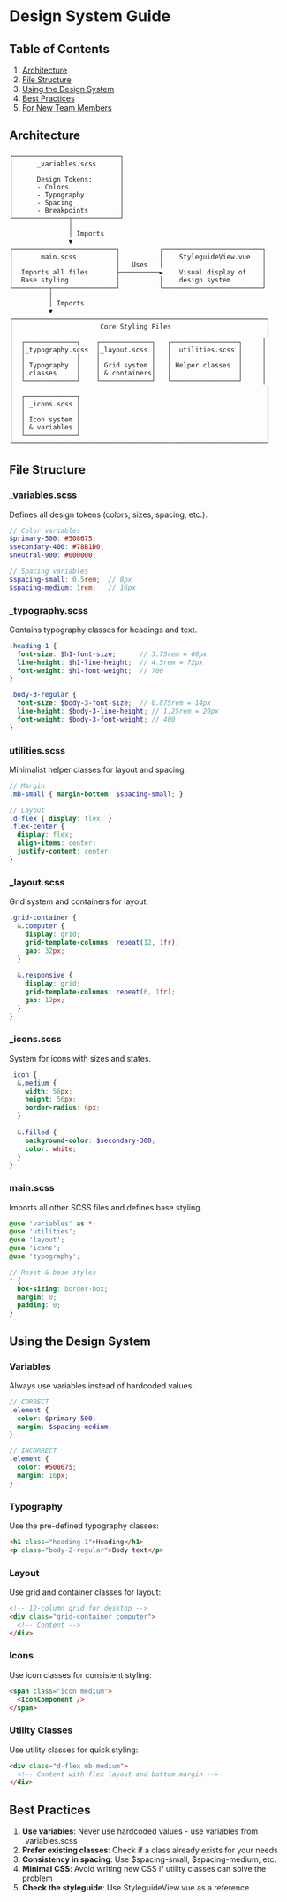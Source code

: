 # Design System Guide

## Table of Contents
1. [Architecture](#architecture)
2. [File Structure](#file-structure)
3. [Using the Design System](#using-the-design-system)
4. [Best Practices](#best-practices)
5. [For New Team Members](#for-new-team-members)

## Architecture

```
┌───────────────────────────┐
│      _variables.scss      │
│                           │
│      Design Tokens:       │
│      - Colors             │
│      - Typography         │
│      - Spacing            │
│      - Breakpoints        │
└──────────────┬────────────┘
               │
               │ Imports
               ▼
┌──────────────────────────┐          ┌─────────────────────────┐
│       main.scss          │          │    StyleguideView.vue   │
│                          │   Uses   │                         │
│  Imports all files       ├──────────►    Visual display of    │
│  Base styling            │          │    design system        │
└─────────┬────────────────┘          └─────────────────────────┘
          │
          │ Imports
          ▼
┌────────────────────────────────────────────────────────────────┐
│                      Core Styling Files                        │
│                                                                │
│  ┌─────────────┐    ┌─────────────┐   ┌─────────────────┐     │
│  │_typography.scss  │_layout.scss │   │  utilities.scss │     │
│  │             │    │             │   │                 │     │
│  │ Typography  │    │ Grid system │   │ Helper classes  │     │
│  │ classes     │    │ & containers│   │                 │     │
│  └─────────────┘    └─────────────┘   └─────────────────┘     │
│                                                                │
│  ┌─────────────┐                                               │
│  │ _icons.scss │                                               │
│  │             │                                               │
│  │ Icon system │                                               │
│  │ & variables │                                               │
│  └─────────────┘                                               │
└────────────────────────────────────────────────────────────────┘
```

## File Structure

### _variables.scss
Defines all design tokens (colors, sizes, spacing, etc.).

```scss
// Color variables
$primary-500: #508675;
$secondary-400: #78B1D0;
$neutral-900: #000000;

// Spacing variables
$spacing-small: 0.5rem;  // 8px
$spacing-medium: 1rem;   // 16px
```

### _typography.scss
Contains typography classes for headings and text.

```scss
.heading-1 {
  font-size: $h1-font-size;      // 3.75rem = 60px
  line-height: $h1-line-height;  // 4.5rem = 72px
  font-weight: $h1-font-weight;  // 700
}

.body-3-regular {
  font-size: $body-3-font-size;  // 0.875rem = 14px
  line-height: $body-3-line-height; // 1.25rem = 20px
  font-weight: $body-3-font-weight; // 400
}
```

### utilities.scss
Minimalist helper classes for layout and spacing.

```scss
// Margin
.mb-small { margin-bottom: $spacing-small; }

// Layout
.d-flex { display: flex; }
.flex-center {
  display: flex;
  align-items: center;
  justify-content: center;
}
```

### _layout.scss
Grid system and containers for layout.

```scss
.grid-container {
  &.computer {
    display: grid;
    grid-template-columns: repeat(12, 1fr);
    gap: 32px;
  }
  
  &.responsive {
    display: grid;
    grid-template-columns: repeat(6, 1fr);
    gap: 12px;
  }
}
```

### _icons.scss
System for icons with sizes and states.

```scss
.icon {
  &.medium {
    width: 56px;
    height: 56px;
    border-radius: 6px;
  }
  
  &.filled {
    background-color: $secondary-300;
    color: white;
  }
}
```

### main.scss
Imports all other SCSS files and defines base styling.

```scss
@use 'variables' as *;
@use 'utilities';
@use 'layout';
@use 'icons';
@use 'typography';

// Reset & base styles
* {
  box-sizing: border-box;
  margin: 0;
  padding: 0;
}
```

## Using the Design System

### Variables
Always use variables instead of hardcoded values:

```scss
// CORRECT
.element {
  color: $primary-500;
  margin: $spacing-medium;
}

// INCORRECT
.element {
  color: #508675;
  margin: 16px;
}
```

### Typography
Use the pre-defined typography classes:

```html
<h1 class="heading-1">Heading</h1>
<p class="body-2-regular">Body text</p>
```

### Layout
Use grid and container classes for layout:

```html
<!-- 12-column grid for desktop -->
<div class="grid-container computer">
  <!-- Content -->
</div>
```

### Icons
Use icon classes for consistent styling:

```html
<span class="icon medium">
  <IconComponent />
</span>
```

### Utility Classes
Use utility classes for quick styling:

```html
<div class="d-flex mb-medium">
  <!-- Content with flex layout and bottom margin -->
</div>
```

## Best Practices

1. **Use variables**: Never use hardcoded values - use variables from _variables.scss
2. **Prefer existing classes**: Check if a class already exists for your needs
3. **Consistency in spacing**: Use $spacing-small, $spacing-medium, etc.
4. **Minimal CSS**: Avoid writing new CSS if utility classes can solve the problem
5. **Check the styleguide**: Use StyleguideView.vue as a reference
